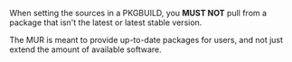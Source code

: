 When setting the sources in a PKGBUILD, you **MUST NOT** pull from a package that isn't the latest or latest stable version.

The MUR is meant to provide up-to-date packages for users, and not just extend the amount of available software.
